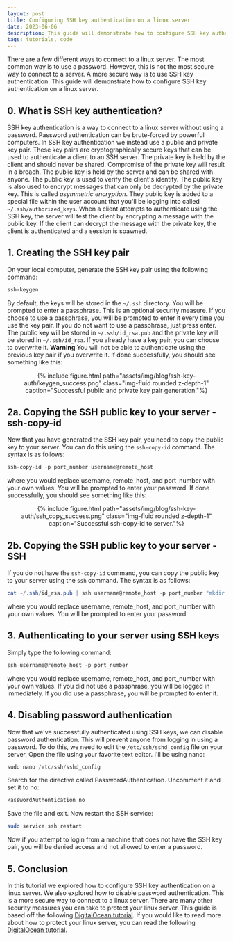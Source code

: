 ```yaml
---
layout: post
title: Configuring SSH key authentication on a linux server
date: 2023-06-06
description: This guide will demonstrate how to configure SSH key authentication on a linux server.
tags: tutorials, code
---
```

There are a few different ways to connect to a linux server. The most common way is to use a password. However, this is not the most secure way to connect to a server. A more secure way is to use SSH key authentication. This guide will demonstrate how to configure SSH key authentication on a linux server.

## 0. What is SSH key authentication?
SSH key authentication is a way to connect to a linux server without using a password. Password authentication can be brute-forced by powerful computers. In SSH key authentication we instead use a public and private key pair. These key pairs are cryptographically secure keys that can be used to authenticate a client to an SSH server. The private key is held by the client and should never be shared. Compromise of the private key will result in a breach. The public key is held by the server and can be shared with anyone. The public key is used to verify the client's identity. The public key is also used to encrypt messages that can only be decrypted by the private key. This is called *asymmetric encryption*. They public key is added to a special file within the user account that you'll be logging into called `~/.ssh/authorized_keys`. When a client attempts to authenticate using the SSH key, the server will test the client by encrypting a message with the public key. If the client can decrypt the message with the private key, the client is authenticated and a session is spawned.

## 1. Creating the SSH key pair

On your local computer, generate the SSH key pair using the following command:

```powershell
ssh-keygen
```
By default, the keys will be stored in the `~/.ssh` directory. You will be prompted to enter a passphrase. This is an optional security measure. If you choose to use a passphrase, you will be prompted to enter it every time you use the key pair. If you do not want to use a passphrase, just press enter. The public key will be stored in `~/.ssh/id_rsa.pub` and the private key will be stored in `~/.ssh/id_rsa`. If you already have a key pair, you can choose to overwrite it. **Warning** You will not be able to authenticate using the previous key pair if you overwrite it. If done successfully, you should see something like this:

<div style="text-align:center">
{% include figure.html path="assets/img/blog/ssh-key-auth/keygen_success.png" class="img-fluid rounded z-depth-1" caption="Successful public and private key pair generation."%}
</div>

## 2a. Copying the SSH public key to your server - ssh-copy-id

Now that you have generated the SSH key pair, you need to copy the public key to your server. You can do this using the `ssh-copy-id` command. The syntax is as follows:

```powershell
ssh-copy-id -p port_number username@remote_host
```
where you would replace username, remote_host, and port_number with your own values. You will be prompted to enter your password. If done successfully, you should see something like this:

<div style="text-align:center">
{% include figure.html path="assets/img/blog/ssh-key-auth/ssh_copy_success.png" class="img-fluid rounded z-depth-1" caption="Successful ssh-copy-id to server."%}
</div>


## 2b. Copying the SSH public key to your server - SSH

If you do not have the `ssh-copy-id` command, you can copy the public key to your server using the `ssh` command. The syntax is as follows:

```powershell
cat ~/.ssh/id_rsa.pub | ssh username@remote_host -p port_number "mkdir -p ~/.ssh && cat >> ~/.ssh/authorized_keys"
```
where you would replace username, remote_host, and port_number with your own values. You will be prompted to enter your password.

## 3. Authenticating to your server using SSH keys

Simply type the following command:

```powershell
ssh username@remote_host -p port_number
```
where you would replace username, remote_host, and port_number with your own values. If you did not use a passphrase, you will be logged in immediately. If you did use a passphrase, you will be prompted to enter it.

## 4. Disabling password authentication

Now that we've successfully authenticated using SSH keys, we can disable password authentication. This will prevent anyone from logging in using a password. To do this, we need to edit the `/etc/ssh/sshd_config` file on your server. Open the file using your favorite text editor. I'll be using nano:

```powershell
sudo nano /etc/ssh/sshd_config
```
Search for the directive called PasswordAuthentication. Uncomment it and set it to no:

```bash
PasswordAuthentication no
```
Save the file and exit. Now restart the SSH service:

```bash
sudo service ssh restart
```

Now if you attempt to login from a machine that does not have the SSH key pair, you will be denied access and not allowed to enter a password.

## 5. Conclusion
In this tutorial we explored how to configure SSH key authentication on a linux server. We also explored how to disable password authentication. This is a more secure way to connect to a linux server. There are many other security measures you can take to protect your linux server. This guide is based off the following [DigitalOcean tutorial](https://www.digitalocean.com/community/tutorials/how-to-configure-ssh-key-based-authentication-on-a-linux-server). If you would like to read more about how to protect your linux server, you can read the following [DigitalOcean tutorial](https://www.digitalocean.com/community/tutorials/an-introduction-to-securing-your-linux-vps).
